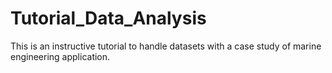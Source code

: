 # Tutorial_Data_Analysis
This is an instructive tutorial to handle datasets with a case study of marine engineering application. 
